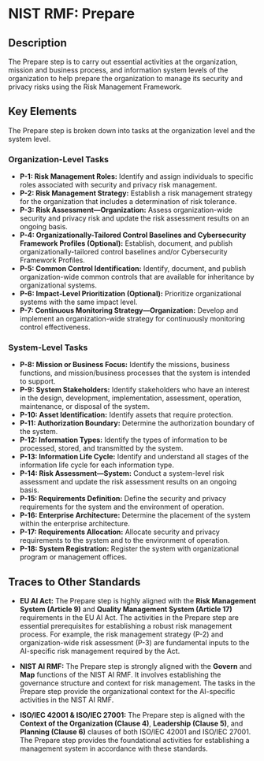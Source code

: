 # NIST RMF: Prepare

## Description

The Prepare step is to carry out essential activities at the organization, mission and business process, and information system levels of the organization to help prepare the organization to manage its security and privacy risks using the Risk Management Framework.

## Key Elements

The Prepare step is broken down into tasks at the organization level and the system level.

### Organization-Level Tasks

*   **P-1: Risk Management Roles:** Identify and assign individuals to specific roles associated with security and privacy risk management.
*   **P-2: Risk Management Strategy:** Establish a risk management strategy for the organization that includes a determination of risk tolerance.
*   **P-3: Risk Assessment—Organization:** Assess organization-wide security and privacy risk and update the risk assessment results on an ongoing basis.
*   **P-4: Organizationally-Tailored Control Baselines and Cybersecurity Framework Profiles (Optional):** Establish, document, and publish organizationally-tailored control baselines and/or Cybersecurity Framework Profiles.
*   **P-5: Common Control Identification:** Identify, document, and publish organization-wide common controls that are available for inheritance by organizational systems.
*   **P-6: Impact-Level Prioritization (Optional):** Prioritize organizational systems with the same impact level.
*   **P-7: Continuous Monitoring Strategy—Organization:** Develop and implement an organization-wide strategy for continuously monitoring control effectiveness.

### System-Level Tasks

*   **P-8: Mission or Business Focus:** Identify the missions, business functions, and mission/business processes that the system is intended to support.
*   **P-9: System Stakeholders:** Identify stakeholders who have an interest in the design, development, implementation, assessment, operation, maintenance, or disposal of the system.
*   **P-10: Asset Identification:** Identify assets that require protection.
*   **P-11: Authorization Boundary:** Determine the authorization boundary of the system.
*   **P-12: Information Types:** Identify the types of information to be processed, stored, and transmitted by the system.
*   **P-13: Information Life Cycle:** Identify and understand all stages of the information life cycle for each information type.
*   **P-14: Risk Assessment—System:** Conduct a system-level risk assessment and update the risk assessment results on an ongoing basis.
*   **P-15: Requirements Definition:** Define the security and privacy requirements for the system and the environment of operation.
*   **P-16: Enterprise Architecture:** Determine the placement of the system within the enterprise architecture.
*   **P-17: Requirements Allocation:** Allocate security and privacy requirements to the system and to the environment of operation.
*   **P-18: System Registration:** Register the system with organizational program or management offices.

## Traces to Other Standards

*   **EU AI Act:** The Prepare step is highly aligned with the **Risk Management System (Article 9)** and **Quality Management System (Article 17)** requirements in the EU AI Act. The activities in the Prepare step are essential prerequisites for establishing a robust risk management process. For example, the risk management strategy (P-2) and organization-wide risk assessment (P-3) are fundamental inputs to the AI-specific risk management required by the Act.

*   **NIST AI RMF:** The Prepare step is strongly aligned with the **Govern** and **Map** functions of the NIST AI RMF. It involves establishing the governance structure and context for risk management. The tasks in the Prepare step provide the organizational context for the AI-specific activities in the NIST AI RMF.

*   **ISO/IEC 42001 & ISO/IEC 27001:** The Prepare step is aligned with the **Context of the Organization (Clause 4)**, **Leadership (Clause 5)**, and **Planning (Clause 6)** clauses of both ISO/IEC 42001 and ISO/IEC 27001. The Prepare step provides the foundational activities for establishing a management system in accordance with these standards.

